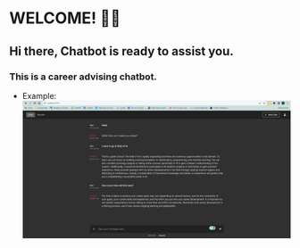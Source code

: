 # WELCOME! 🚀🤖

## Hi there, Chatbot is ready to assist you.

### This is a career advising chatbot.

* Example:
![Example](../example.png)